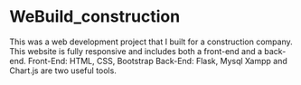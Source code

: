 # WeBuild_construction
This was a web development project that I built for a construction company. This website is fully responsive and includes both a front-end and a back-end. Front-End: HTML, CSS, Bootstrap Back-End: Flask, Mysql Xampp and Chart.js are two useful tools. 

